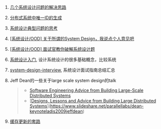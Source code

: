1. [几个系统设计问题的解决思路](http://www.raychase.net/4581) 

2. [分布式系统中唯一ID的生成](http://www.raychase.net/4408) 

3. [系统设计典型问题的思考](http://www.raychase.net/2878)

4. [[系统设计/OOD] 关于所谓的System Design，我说点个人意见吧](http://www.1point3acres.com/bbs/forum.php?mod=viewthread&tid=169343&extra=page%3D1%26filter%3Dtypeid%26typeid%3D200%26typeid%3D200)

5. [[系统设计/OOD] 面试官教你破解系统设计题](http://www.1point3acres.com/bbs/forum.php?mod=viewthread&tid=171320&extra=page%3D1%26filter%3Dtypeid%26typeid%3D200%26typeid%3D200) 

6. [系统设计入门](https://github.com/donnemartin/system-design-primer/blob/master/README-zh-Hans.md), 设计系统设计的很多基础概念，比较系统

7. [system-design-interview](https://github.com/checkcheckzz/system-design-interview), 系统设计面试指南总结汇总

8. Jeff Dean的一些关于large scale system design的talk 

   > * [Software Engineering Advice from Building Large-Scale Distributed Systems](http://static.googleusercontent.com/media/research.google.com/en/us/people/jeff/stanford-295-talk.pdf) 
   > * [[Designs, Lessons and Advice from Building Large Distributed Systems](https://www.cs.cornell.edu/projects/ladis2009/talks/dean-keynote-ladis2009.pdf)](https://www.slideshare.net/parallellabs/dean-keynoteladis2009jeffdean)

9. [缓存更新的套路](https://coolshell.cn/articles/17416.html)

